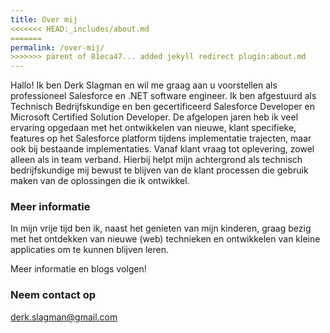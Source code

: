 ```yaml
---
title: Over mij
<<<<<<< HEAD:_includes/about.md
=======
permalink: /over-mij/
>>>>>>> parent of 81eca47... added jekyll redirect plugin:about.md
---
```


Hallo! Ik ben Derk Slagman en wil me graag aan u voorstellen als professioneel Salesforce en .NET software engineer. Ik ben afgestuurd als Technisch Bedrijfskundige en ben gecertificeerd Salesforce Developer en Microsoft Certified Solution Developer. De afgelopen jaren heb ik veel ervaring opgedaan met het ontwikkelen van nieuwe, klant specifieke, features op het Salesforce platform tijdens implementatie trajecten, maar ook bij bestaande implementaties. Vanaf klant vraag tot oplevering, zowel alleen als in team verband. Hierbij helpt mijn achtergrond als technisch bedrijfskundige mij bewust te blijven van de klant processen die gebruik maken van de oplossingen die ik ontwikkel. 

### Meer informatie
In mijn vrije tijd ben ik, naast het genieten van mijn kinderen, graag bezig met het ontdekken van nieuwe (web) technieken en ontwikkelen van kleine applicaties om te kunnen blijven leren.

Meer informatie en blogs volgen!

### Neem contact op
[derk.slagman@gmail.com](mailto:derk.slagman@gmail.com)